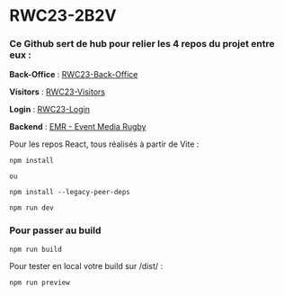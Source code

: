 # RWC23-2B2V

### Ce Github sert de hub pour relier les 4 repos du projet entre eux :

**Back-Office** : [RWC23-Back-Office](https://github.com/Hike42/RWC23-Back-Office)

**Visitors** : [RWC23-Visitors](https://github.com/Hike42/RWC23-Visitors)

**Login** : [RWC23-Login](https://github.com/Hike42/RWC23-Login)

**Backend** : [EMR - Event Media Rugby](https://github.com/Hike42/RWC-23-EMR)

Pour les repos React, tous réalisés à partir de Vite : 

```
npm install

ou

npm install --legacy-peer-deps
```

```
npm run dev
```

### Pour passer au build

```
npm run build
```

Pour tester en local votre build sur /dist/ :
```
npm run preview
```
